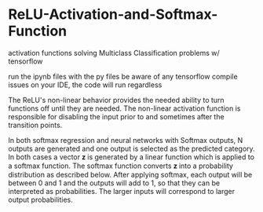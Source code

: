# ReLU-Activation-and-Softmax-Function
activation functions solving Multiclass Classification problems w/ tensorflow 

run the ipynb files with the py files
be aware of any tensorflow compile issues on your IDE, the code will run regardless

The ReLU's non-linear behavior provides the needed ability to turn functions off until they are needed.
The non-linear activation function is responsible for disabling the input prior to and sometimes after the transition points.

In both softmax regression and neural networks with Softmax outputs, N outputs are generated and one output is selected as the predicted category. In both cases a vector  𝐳 is generated by a linear function which is applied to a softmax function. The softmax function converts  𝐳
into a probability distribution as described below. After applying softmax, each output will be between 0 and 1 and the outputs will add to 1, so that they can be interpreted as probabilities. The larger inputs will correspond to larger output probabilities.

